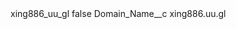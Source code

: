 <?xml version="1.0" encoding="UTF-8"?>
<CustomMetadata xmlns="http://soap.sforce.com/2006/04/metadata" xmlns:xsi="http://www.w3.org/2001/XMLSchema-instance" xmlns:xsd="http://www.w3.org/2001/XMLSchema">
    <label>xing886_uu_gl</label>
    <protected>false</protected>
    <values>
        <field>Domain_Name__c</field>
        <value xsi:type="xsd:string">xing886.uu.gl</value>
    </values>
</CustomMetadata>

